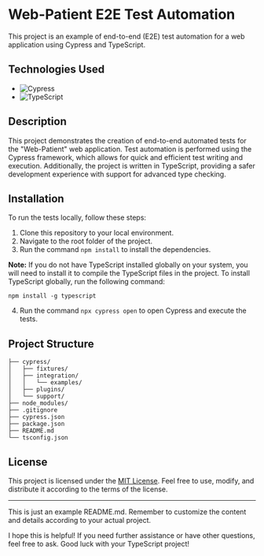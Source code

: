 # Web-Patient E2E Test Automation

This project is an example of end-to-end (E2E) test automation for a web application using Cypress and TypeScript.

## Technologies Used

- ![Cypress](https://img.shields.io/badge/Cypress-12.17.3-04C38E?style=flat-square&logo=cypress&logoColor=white)
- ![TypeScript](https://img.shields.io/badge/TypeScript-5.1.3-3178C6?style=flat-square&logo=typescript&logoColor=white)

## Description

This project demonstrates the creation of end-to-end automated tests for the "Web-Patient" web application. Test automation is performed using the Cypress framework, which allows for quick and efficient test writing and execution. Additionally, the project is written in TypeScript, providing a safer development experience with support for advanced type checking.

## Installation

To run the tests locally, follow these steps:

1. Clone this repository to your local environment.
2. Navigate to the root folder of the project.
3. Run the command `npm install` to install the dependencies.

**Note:** If you do not have TypeScript installed globally on your system, you will need to install it to compile the TypeScript files in the project. To install TypeScript globally, run the following command:

```
npm install -g typescript
```

4. Run the command `npx cypress open` to open Cypress and execute the tests.

## Project Structure

```
├── cypress/
│   ├── fixtures/
│   ├── integration/
│   │   └── examples/
│   ├── plugins/
│   └── support/
├── node_modules/
├── .gitignore
├── cypress.json
├── package.json
├── README.md
└── tsconfig.json
```

## License

This project is licensed under the [MIT License](https://opensource.org/licenses/MIT). Feel free to use, modify, and distribute it according to the terms of the license.

---

This is just an example README.md. Remember to customize the content and details according to your actual project.

I hope this is helpful! If you need further assistance or have other questions, feel free to ask. Good luck with your TypeScript project!
